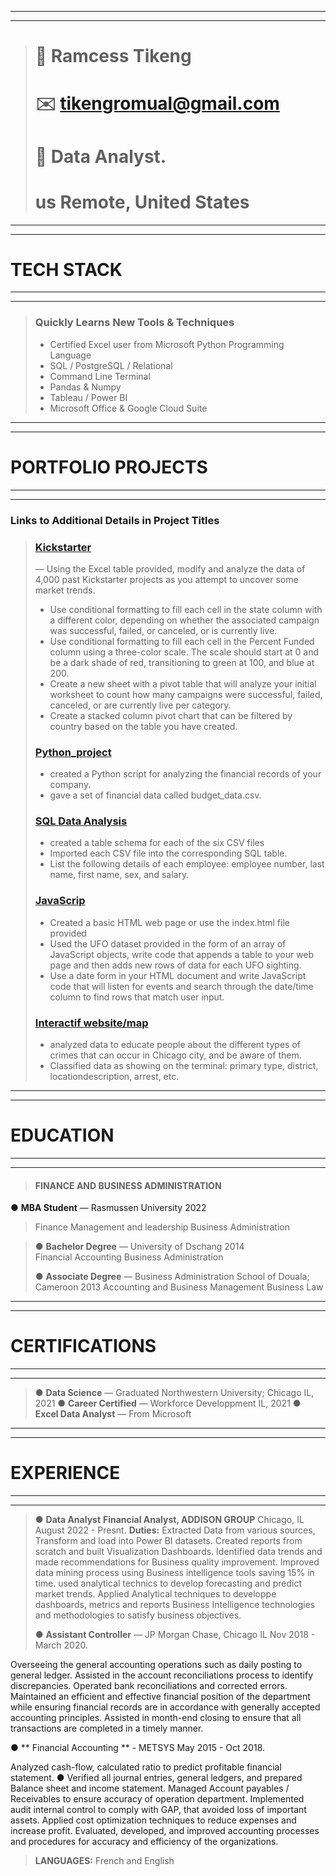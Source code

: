 *****
*****
> # 👤 Ramcess Tikeng
> # ✉️ tikengromual@gmail.com
> # 🤖 Data Analyst.
> # us Remote, United States
*****
*****
# TECH STACK
*****
*****
> ### Quickly Learns New Tools & Techniques
> 
> * Certified Excel user from Microsoft 
> Python Programming Language
> * SQL / PostgreSQL /  Relational
> * Command Line Terminal
> * Pandas & Numpy
> * Tableau / Power BI
> * Microsoft Office & Google Cloud Suite
 
*****
*****
# PORTFOLIO PROJECTS
*****
*****

### Links to Additional Details in Project Titles

> ### [Kickstarter](https://github.com/Btikeng/EXCEL-CHALLENGE.git) 
> — Using the Excel table provided, modify and analyze the data of 4,000 past Kickstarter projects as you attempt to uncover some market trends.
> * Use conditional formatting to fill each cell in the state column with a different color, depending on whether the associated campaign was successful, failed, or canceled, or is currently live.
> * Use conditional formatting to fill each cell in the Percent Funded column using a three-color scale. The scale should start at 0 and be a dark shade of red, transitioning to green at 100, and blue at 200.
> * Create a new sheet with a pivot table that will analyze your initial worksheet to count how many campaigns were successful, failed, canceled, or are currently live per category.
> * Create a stacked column pivot chart that can be filtered by country based on the table you have created.
>
> ### [Python_project](https://github.com/Btikeng/Python_challenge.git)
> 
> * created a Python script for analyzing the financial records of your company.
> * gave a set of financial data called budget_data.csv.
> 
> ### [SQL Data Analysis](https://github.com/Btikeng/sql-challenge.git) 
> 
> * created a table schema for each of the six CSV files
> * Imported each CSV file into the corresponding SQL table.
> * List the following details of each employee: employee number, last name, first name, sex, and salary.
> 
> ### [JavaScrip](https://github.com/Btikeng/javascript-challenge.git) 
> 
> * Created a basic HTML web page or use the index.html file provided
> * Used the UFO dataset provided in the form of an array of JavaScript objects, write code that appends a table to your web page and then adds new rows of data for each UFO sighting.
> * Use a date form in your HTML document and write JavaScript code that will listen for events and search through the date/time column to find rows that match user input.
>
> 
> ### [Interactif website/map](https://github.com/Btikeng/Chicago_crimes_project2.git) 
> 
> * analyzed data to educate people about the different types of crimes that can occur in Chicago city, and be aware of them.
> * Classified data as showing on the terminal: primary type, district, locationdescription, arrest, etc.
*****
*****
# EDUCATION
*****
*****

> #### FINANCE AND BUSINESS ADMINISTRATION
●	**MBA Student**  — Rasmussen University  2022                  
> Finance Management and leadership
> Business Administration

> ●	**Bachelor Degree**  — University of Dschang  2014                  
> Financial Accounting
> Business Administration
> 
> ●	**Associate Degree** — Business Administration School of Douala; Cameroon 2013
> Accounting and Business Management
> Business Law
>
*****
*****
# CERTIFICATIONS
*****
*****
 
>  ● **Data Science** — Graduated Northwestern University; Chicago IL, 2021
>  ● **Career Certified** — Workforce Developpment IL, 2021
>  ● **Excel Data Analyst**  — From Microsoft 
> 
*****
*****
# EXPERIENCE
*****
*****

> ● **Data Analyst**
> **Financial Analyst, ADDISON GROUP**   Chicago, IL   August 2022 - Presnt.
> **Duties:**
  Extracted Data from various sources, Transform and load into Power BI datasets.
  Created reports from scratch and built Visualization Dashboards.
  Identified data trends and made recommendations for Business quality improvement.
  Improved data mining process using Business intelligence tools saving 15% in time.
  used analytical technics to develop forecasting and predict market trends.
  Applied Analytical techniques to developpe dashboards, metrics and reports Business Intelligence technologies and methodologies to satisfy business objectives.
> 
>  ● **Assistant Controller** —  JP Morgan Chase, Chicago IL  Nov 2018 - March 2020.

  Overseeing the general accounting operations such as daily posting to general ledger.
  Assisted in the account reconciliations process to identify discrepancies.
  Operated bank reconciliations and corrected errors.
  Maintained an efficient and effective financial position of the department while ensuring financial records are in accordance with generally accepted accounting principles.
  Assisted in month-end closing to ensure that all transactions are completed in a timely manner.
  
  ● ** Financial Accounting ** -  METSYS  May 2015 - Oct 2018.
  
  Analyzed cash-flow, calculated ratio to predict profitable financial statement. ● Verified all journal entries, general ledgers, and prepared Balance sheet and income statement.
  Managed Account payables / Receivables to ensure accuracy of operation department.
  Implemented audit internal control to comply with GAP, that avoided loss of important assets.                                                                 Applied cost optimization techniques to reduce expenses and increase profit.
  Evaluated, developed, and improved accounting processes and procedures for accuracy and efficiency of the organizations.
   
>   
> 

> **LANGUAGES:**
> French and English


